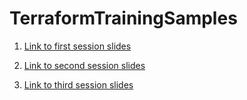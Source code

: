 # TerraformTrainingSamples

1. [Link to first session slides](https://docs.google.com/presentation/d/1nF6Nc41nRgKQEuCP_QnKjFDhniE_1K1Erlb1rz7ow0A/edit?usp=sharing)

2. [Link to second session slides](https://docs.google.com/presentation/d/1xlcjgZcaaeKl1Hznc8hOUoja-a5e8gJaAGoDyxTJtSM/edit?usp=sharing)

3. [Link to third session slides](https://docs.google.com/presentation/d/1Zxgy3MIh5qeUYiBMBCKSKDk9MWQleqWNkdZcS7SjtyM/edit?usp=sharing)
